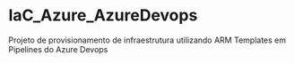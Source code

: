 # IaC_Azure_AzureDevops
Projeto de provisionamento de infraestrutura utilizando ARM Templates em Pipelines do Azure Devops
